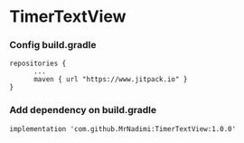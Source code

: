 # TimerTextView

### Config build.gradle

```` 
repositories {
      ...
      maven { url "https://www.jitpack.io" }
}
````
### Add dependency on build.gradle


```` 
implementation 'com.github.MrNadimi:TimerTextView:1.0.0'
````
